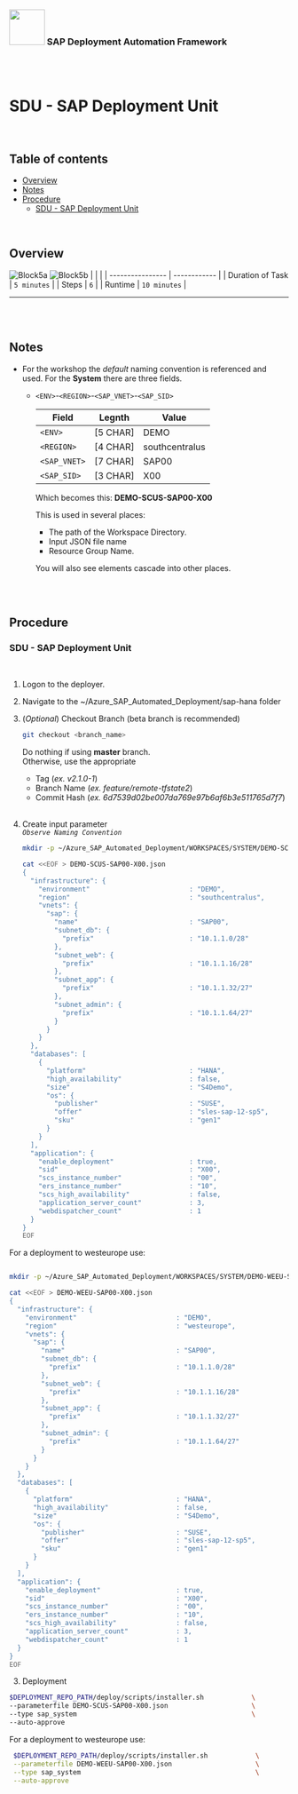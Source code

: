 ### <img src="../../../assets/images/UnicornSAPBlack256x256.png" width="64px"> SAP Deployment Automation Framework <!-- omit in toc -->
<br/><br/>

# SDU - SAP Deployment Unit <!-- omit in toc -->

<br/>

## Table of contents <!-- omit in toc -->

- [Overview](#overview)
- [Notes](#notes)
- [Procedure](#procedure)
  - [SDU - SAP Deployment Unit](#sdu---sap-deployment-unit)


<br/>

## Overview

![Block5a](assets/Block5a.png)
![Block5b](assets/Block5b.png)
|                  |              |
| ---------------- | ------------ |
| Duration of Task | `5 minutes`  |
| Steps            | `6`          |
| Runtime          | `10 minutes`  |

---

<br/><br/>

## Notes

- For the workshop the *default* naming convention is referenced and used. For the **System** there are three fields.
  - `<ENV>`-`<REGION>`-`<SAP_VNET>`-`<SAP_SID>`

    | Field        | Legnth   | Value  |
    | ------------ | -------- | ------ |
    | `<ENV>`      | [5 CHAR] | DEMO     |
    | `<REGION>`   | [4 CHAR] | southcentralus   |
    | `<SAP_VNET>` | [7 CHAR] | SAP00  |
    | `<SAP_SID>`  | [3 CHAR] | X00    |
  
    Which becomes this: **DEMO-SCUS-SAP00-X00**
    
    This is used in several places:
    - The path of the Workspace Directory.
    - Input JSON file name
    - Resource Group Name.

    You will also see elements cascade into other places.

<br/><br/>

## Procedure

### SDU - SAP Deployment Unit

<br/>

1. Logon to the deployer.

2. Navigate to the ~/Azure_SAP_Automated_Deployment/sap-hana folder

3. (*Optional*) Checkout Branch (beta branch is recommended)
    ```bash
    git checkout <branch_name>
    ```
    Do nothing if using **master** branch.<br/>
    Otherwise, use the appropriate
    - Tag         (*ex. v2.1.0-1*)
    - Branch Name (*ex. feature/remote-tfstate2*)
    - Commit Hash (*ex. 6d7539d02be007da769e97b6af6b3e511765d7f7*)
    <br/><br/>
    

4. Create input parameter
    <br/>*`Observe Naming Convention`*<br/>
    ```bash
    mkdir -p ~/Azure_SAP_Automated_Deployment/WORKSPACES/SYSTEM/DEMO-SCUS-SAP00-X00; cd $_

    cat <<EOF > DEMO-SCUS-SAP00-X00.json
    {
      "infrastructure": {
        "environment"                         : "DEMO",
        "region"                              : "southcentralus",
        "vnets": {
          "sap": {
            "name"                            : "SAP00",
            "subnet_db": {
              "prefix"                        : "10.1.1.0/28"
            },
            "subnet_web": {
              "prefix"                        : "10.1.1.16/28"
            },
            "subnet_app": {
              "prefix"                        : "10.1.1.32/27"
            },
            "subnet_admin": {
              "prefix"                        : "10.1.1.64/27"
            }
          }
        }
      },
      "databases": [
        {
          "platform"                          : "HANA",
          "high_availability"                 : false,
          "size"                              : "S4Demo",
          "os": {
            "publisher"                       : "SUSE",
            "offer"                           : "sles-sap-12-sp5",
            "sku"                             : "gen1"
          }
        }
      ],
      "application": {
        "enable_deployment"                   : true,
        "sid"                                 : "X00",
        "scs_instance_number"                 : "00",
        "ers_instance_number"                 : "10",
        "scs_high_availability"               : false,
        "application_server_count"            : 3,
        "webdispatcher_count"                 : 1
      }
    }
    EOF
    ```

For a deployment to westeurope use:


  ```bash

  mkdir -p ~/Azure_SAP_Automated_Deployment/WORKSPACES/SYSTEM/DEMO-WEEU-SAP00-X00; cd $_

  cat <<EOF > DEMO-WEEU-SAP00-X00.json
  {
    "infrastructure": {
      "environment"                         : "DEMO",
      "region"                              : "westeurope",
      "vnets": {
        "sap": {
          "name"                            : "SAP00",
          "subnet_db": {
            "prefix"                        : "10.1.1.0/28"
          },
          "subnet_web": {
            "prefix"                        : "10.1.1.16/28"
          },
          "subnet_app": {
            "prefix"                        : "10.1.1.32/27"
          },
          "subnet_admin": {
            "prefix"                        : "10.1.1.64/27"
          }
        }
      }
    },
    "databases": [
      {
        "platform"                          : "HANA",
        "high_availability"                 : false,
        "size"                              : "S4Demo",
        "os": {
          "publisher"                       : "SUSE",
          "offer"                           : "sles-sap-12-sp5",
          "sku"                             : "gen1"
        }
      }
    ],
    "application": {
      "enable_deployment"                   : true,
      "sid"                                 : "X00",
      "scs_instance_number"                 : "00",
      "ers_instance_number"                 : "10",
      "scs_high_availability"               : false,
      "application_server_count"            : 3,
      "webdispatcher_count"                 : 1
    }
  }
  EOF
  ```

3. Deployment
   
```bash
$DEPLOYMENT_REPO_PATH/deploy/scripts/installer.sh            \
--parameterfile DEMO-SCUS-SAP00-X00.json                     \
--type sap_system                                            \
--auto-approve
```

For a deployment to westeurope use:


```bash
 $DEPLOYMENT_REPO_PATH/deploy/scripts/installer.sh            \
 --parameterfile DEMO-WEEU-SAP00-X00.json                     \
 --type sap_system                                            \
 --auto-approve

```
